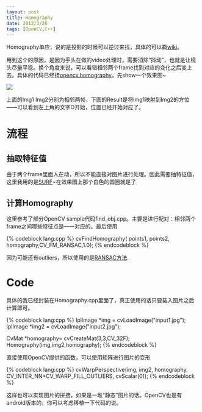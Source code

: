 ```yaml
---
layout: post
title: Homography
date: 2012/3/26
tags: [OpenCV,C++]
---
```


Homography单应，说的是投影的时候可以逆过来找，具体的可以戳[wiki](http://en.wikipedia.org/wiki/Homography)。

<!--more-->

用到这个的原因，是因为手头在做的video处理时，需要消除“抖动”，也就是让镜头尽量平稳。换个角度来说，可以看错相邻两个frame找到对应的变化之后变上去。具体的代码已经挂[opencv.homography](http://github.com/qiankanglai/opencv.homography)。先show一个效果图~

![](/images/homography_result.jpg)

上面的Img1 Img2分别为相邻两帧，下图的Result是将Img1映射到Img2的方位——可以看到左上角的文字O开始，位置已经开始对应了。

# 流程

## 抽取特征值

由于两个frame里面人在动，所以不能直接对图片进行处理。因此需要抽特征值，这里我用的是[SURF](http://en.wikipedia.org/wiki/SURF)~在效果图上那个白色的圆圈就是了

## 计算Homography

这里参考了部分OpenCV sample代码find_obj.cpp。主要是进行配对：相邻两个frame之间哪些特征点是一一对应的。最后使用

{% codeblock lang:cpp %}
cvFindHomography( points1, points2, homography,CV_FM_RANSAC,1.0);
{% endcodeblock %}

因为可能还有outliers，所以使用的是[RANSAC方法](http://en.wikipedia.org/wiki/RANSAC).

# Code

具体的我已经封装在Homography.cpp里面了，真正使用的话只要载入图片之后计算即可。

{% codeblock lang:cpp %}
IplImage *img = cvLoadImage("input1.jpg");
IplImage *img2 = cvLoadImage("input2.jpg");

CvMat *homography= cvCreateMat(3,3,CV_32F);
Homography(img,img2,homography);
{% endcodeblock %}

直接使用OpenCV提供的函数，可以使用矩阵进行图片的变形

{% codeblock lang:cpp %}
cvWarpPerspective(img, img2, homography, CV_INTER_NN+CV_WARP_FILL_OUTLIERS, cvScalar(0));
{% endcodeblock %}

这样也可以实现图片的拼接，如果是一堆“静态”图片的话。OpenCV也是有android版本的，你可以考虑移植一下代码的说。
